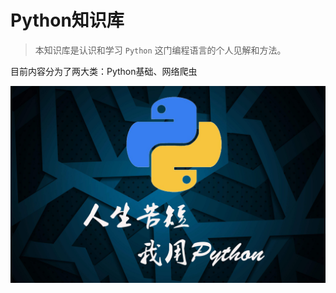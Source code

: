 # Python知识库

> 本知识库是认识和学习 `Python` 这门编程语言的个人见解和方法。

目前内容分为了两大类：Python基础、网络爬虫

![Python](image/Python.jpg)